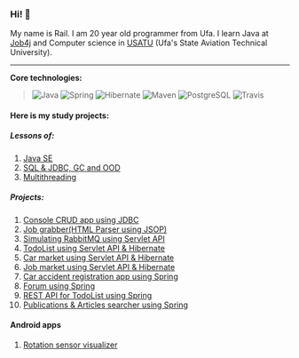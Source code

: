 ### Hi! 👋

My name is Rail. I am 20 year old programmer from Ufa. I learn Java at [Job4j](https://job4j.ru/) and Computer science in [USATU](https://www.ugatu.su/en/) (Ufa's State Aviation Technical University).

-----------
<b>Core technologies:</b>
> ![Java](https://img.shields.io/badge/Java-%3E%3D%208-orange) 
![Spring](https://img.shields.io/badge/Spring-%3E%3D%205.0-green)
![Hibernate](https://img.shields.io/badge/Hibernate-%3E%3D%205.0-yellow)
![Maven](https://img.shields.io/badge/Maven-3-red)
![PostgreSQL](https://img.shields.io/badge/PostgreSQL-%3E%3D%209-blue)
![Travis](https://img.shields.io/badge/Travis-CI-succes)

#### Here is my study projects:
##### Lessons of:
1. [Java SE](https://github.com/ShamRail/job4j)
2. [SQL & JDBC, GC and OOD](https://github.com/ShamRail/job4j_junior)
3. [Multithreading](https://github.com/ShamRail/job4j_middle)
##### Projects:
1. [Console CRUD app using JDBC](https://github.com/ShamRail/job4j_tracker)
2. [Job grabber(HTML Parser using JSOP)](https://github.com/ShamRail/job4j_grabber)
3. [Simulating RabbitMQ using Servlet API](https://github.com/ShamRail/job4j_pool)
4. [TodoList using Servlet API & Hibernate](https://github.com/ShamRail/job4j_hibernate/tree/master/todolist)
5. [Car market using Servlet API & Hibernate](https://github.com/ShamRail/job4j_hibernate/tree/master/automarket)
6. [Job market using Servlet API & Hibernate](https://github.com/ShamRail/job4j_dreamjob)
7. [Car accident registration app using Spring](https://github.com/ShamRail/job4j_car_accident)
8. [Forum using Spring](https://github.com/ShamRail/job4j_forum)
9. [REST API for TodoList using Spring](https://github.com/ShamRail/todo)
10. [Publications & Articles searcher using Spring](https://github.com/ShamRail/scrapping-app)

#### Android apps
1. [Rotation sensor visualizer](https://github.com/ShamRail/sersors-demo)

<!--
**ShamRail/ShamRail** is a ✨ _special_ ✨ repository because its `README.md` (this file) appears on your GitHub profile.

Here are some ideas to get you started:

- 🔭 I’m currently working on ...
- 🌱 I’m currently learning ...
- 👯 I’m looking to collaborate on ...
- 🤔 I’m looking for help with ...
- 💬 Ask me about ...
- 📫 How to reach me: ...
- 😄 Pronouns: ...
- ⚡ Fun fact: ...
-->
